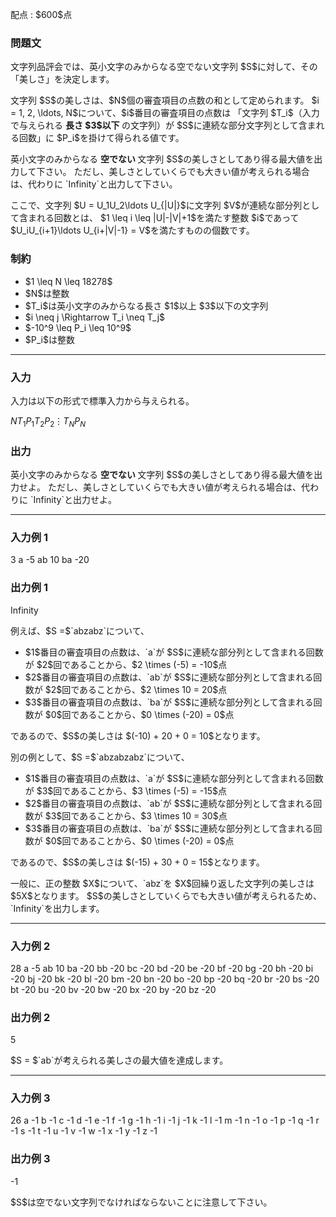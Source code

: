 
<div>

<span>

<span>

<p>
配点 : $600$点
</p>

<div>

<section>

### **問題文**

<p>
文字列品評会では、英小文字のみからなる空でない文字列 $S$に対して、その「美しさ」を決定します。
</p>

<p>
文字列 $S$の美しさは、$N$個の審査項目の点数の和として定められます。
$i = 1, 2, \ldots, N$について、$i$番目の審査項目の点数は
「文字列 $T_i$（入力で与えられる
<strong>
長さ $3$以下
</strong>
の文字列）が $S$に連続な部分文字列として含まれる回数」に $P_i$を掛けて得られる値です。
</p>

<p>
英小文字のみからなる
<strong>
空でない
</strong>
文字列 $S$の美しさとしてあり得る最大値を出力して下さい。
ただし、美しさとしていくらでも大きい値が考えられる場合は、代わりに `Infinity`と出力して下さい。
</p>

<p>
ここで、文字列 $U = U_1U_2\ldots U_{|U|}$に文字列 $V$が連続な部分列として含まれる回数とは、
$1 \leq i \leq |U|-|V|+1$を満たす整数 $i$であって $U_iU_{i+1}\ldots U_{i+|V|-1} = V$を満たすものの個数です。
</p>

</section>

</div>

<div>

<section>

### **制約**

<ul>

<li>
$1 \leq N \leq 18278$
</li>

<li>
$N$は整数
</li>

<li>
$T_i$は英小文字のみからなる長さ $1$以上 $3$以下の文字列
</li>

<li>
$i \neq j \Rightarrow T_i \neq T_j$
</li>

<li>
$-10^9 \leq P_i \leq 10^9$
</li>

<li>
$P_i$は整数
</li>

</ul>

</section>

</div>

---

<div>

<div>

<section>

### **入力**

<p>
入力は以下の形式で標準入力から与えられる。
</p>

<div>

$N$$T_1$$P_1$$T_2$$P_2$$\vdots$$T_N$$P_N$
</div>

</section>

</div>

<div>

<section>

### **出力**

<p>
英小文字のみからなる
<strong>
空でない
</strong>
文字列 $S$の美しさとしてあり得る最大値を出力せよ。
ただし、美しさとしていくらでも大きい値が考えられる場合は、代わりに `Infinity`と出力せよ。
</p>

</section>

</div>

</div>

---

<div>

<section>

### **入力例 1**

<div>

3
a -5
ab 10
ba -20

</div>

</section>

</div>

<div>

<section>

### **出力例 1**

<div>

Infinity

</div>

<p>
例えば、$S =$`abzabz`について、
</p>

<ul>

<li>
$1$番目の審査項目の点数は、`a`が $S$に連続な部分列として含まれる回数が $2$回であることから、$2 \times (-5) = -10$点
</li>

<li>
$2$番目の審査項目の点数は、`ab`が $S$に連続な部分列として含まれる回数が $2$回であることから、$2 \times 10 = 20$点
</li>

<li>
$3$番目の審査項目の点数は、`ba`が $S$に連続な部分列として含まれる回数が $0$回であることから、$0 \times (-20) = 0$点
</li>

</ul>

<p>
であるので、$S$の美しさは $(-10) + 20 + 0 = 10$となります。
</p>

<p>
別の例として、$S =$`abzabzabz`について、
</p>

<ul>

<li>
$1$番目の審査項目の点数は、`a`が $S$に連続な部分列として含まれる回数が $3$回であることから、$3 \times (-5) = -15$点
</li>

<li>
$2$番目の審査項目の点数は、`ab`が $S$に連続な部分列として含まれる回数が $3$回であることから、$3 \times 10 = 30$点
</li>

<li>
$3$番目の審査項目の点数は、`ba`が $S$に連続な部分列として含まれる回数が $0$回であることから、$0 \times (-20) = 0$点
</li>

</ul>

<p>
であるので、$S$の美しさは $(-15) + 30 + 0 = 15$となります。
</p>

<p>
一般に、正の整数 $X$について、`abz`を $X$回繰り返した文字列の美しさは $5X$となります。
$S$の美しさとしていくらでも大きい値が考えられるため、`Infinity`を出力します。
</p>

</section>

</div>

---

<div>

<section>

### **入力例 2**

<div>

28
a -5
ab 10
ba -20
bb -20
bc -20
bd -20
be -20
bf -20
bg -20
bh -20
bi -20
bj -20
bk -20
bl -20
bm -20
bn -20
bo -20
bp -20
bq -20
br -20
bs -20
bt -20
bu -20
bv -20
bw -20
bx -20
by -20
bz -20

</div>

</section>

</div>

<div>

<section>

### **出力例 2**

<div>

5

</div>

<p>
$S = $`ab`が考えられる美しさの最大値を達成します。
</p>

</section>

</div>

---

<div>

<section>

### **入力例 3**

<div>

26
a -1
b -1
c -1
d -1
e -1
f -1
g -1
h -1
i -1
j -1
k -1
l -1
m -1
n -1
o -1
p -1
q -1
r -1
s -1
t -1
u -1
v -1
w -1
x -1
y -1
z -1

</div>

</section>

</div>

<div>

<section>

### **出力例 3**

<div>

-1

</div>

<p>
$S$は空でない文字列でなければならないことに注意して下さい。
</p>

</section>

</div>

</span>

</span>

</div>
